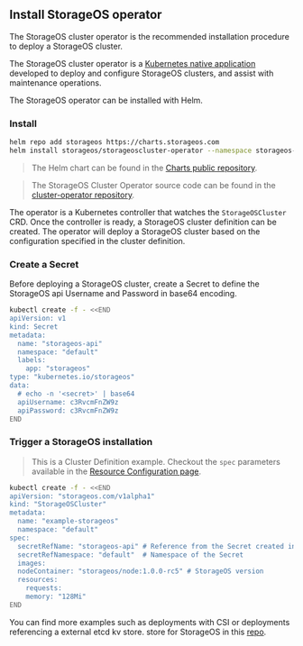 ## Install StorageOS operator

The StorageOS cluster operator is the recommended installation procedure to
deploy a StorageOS cluster.

The StorageOS cluster operator is a [Kubernetes native
application](https://kubernetes.io/docs/concepts/extend-kubernetes/extend-cluster/)
developed to deploy and configure StorageOS clusters, and assist with
maintenance operations.

The StorageOS operator can be installed with Helm.

### Install

```bash
helm repo add storageos https://charts.storageos.com
helm install storageos/storageoscluster-operator --namespace storageos-operator
```

> The Helm chart can be found in the [Charts public
> repository](https://github.com/storageos/charts).

> The StorageOS Cluster Operator source code can be found in the
> [cluster-operator repository](https://github.com/storageos/cluster-operator).

The operator is a Kubernetes controller that watches the `StorageOSCluster`
CRD. Once the controller is ready, a StorageOS cluster definition can be
created. The operator will deploy a StorageOS cluster based on the
configuration specified in the cluster definition.

### Create a Secret

Before deploying a StorageOS cluster, create a Secret to define the StorageOS
api Username and Password in base64 encoding.

```bash
kubectl create -f - <<END
apiVersion: v1
kind: Secret
metadata:
  name: "storageos-api"
  namespace: "default"
  labels:
    app: "storageos"
type: "kubernetes.io/storageos"
data:
  # echo -n '<secret>' | base64
  apiUsername: c3RvcmFnZW9z
  apiPassword: c3RvcmFnZW9z
END
```

### Trigger a StorageOS installation

> This is a Cluster Definition example. Checkout the `spec` parameters
> available in the [Resource Configuration
> page](https://github.com/storageos/cluster-operator#storageoscluster-resource-configuration).

```bash
kubectl create -f - <<END
apiVersion: "storageos.com/v1alpha1"
kind: "StorageOSCluster"
metadata:
  name: "example-storageos"
  namespace: "default"
spec:
  secretRefName: "storageos-api" # Reference from the Secret created in the previous step
  secretRefNamespace: "default"  # Namespace of the Secret
  images:
  nodeContainer: "storageos/node:1.0.0-rc5" # StorageOS version
  resources:
    requests:
    memory: "128Mi"
END
```

You can find more examples such as deployments with CSI or deployments referencing a external etcd kv store.
store for StorageOS in this [repo](TODO).
